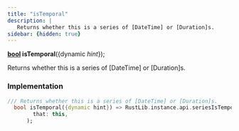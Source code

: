 ```yaml
---
title: "isTemporal"
description: |
   Returns whether this is a series of [DateTime] or [Duration]s.
sidebar: {hidden: true}
---
```

<span class="dart-code"><strong>[bool] isTemporal</strong>({<span class="nobr">dynamic <i>hint</i></span>});</span>

 Returns whether this is a series of [DateTime] or [Duration]s.
### Implementation
```dart
/// Returns whether this is a series of [DateTime] or [Duration]s.
  bool isTemporal({dynamic hint}) => RustLib.instance.api.seriesIsTemporal(
        that: this,
      );
```

[bool]: https://api.flutter.dev/flutter/dart-core/bool-class.html